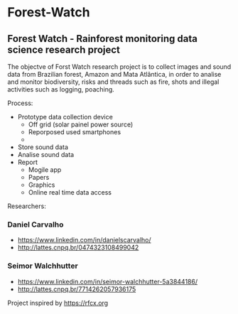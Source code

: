 # Forest-Watch
## Forest Watch - Rainforest monitoring data science research project

The objectve of Forst Watch research project is to collect images and sound data from Brazilian forest, Amazon and Mata Atlântica, in order to analise and monitor biodiversity, risks and threads such as fire, shots and illegal activities such as logging, poaching.

Process:

- Prototype data collection device
  - Off grid (solar painel power source)
  - Reporposed used smartphones
  - 
- Store sound data
- Analise sound data
- Report
  - Mogile app
  - Papers
  - Graphics
  - Online real time data access 

Researchers:

### Daniel Carvalho
- https://www.linkedin.com/in/danielscarvalho/
-  http://lattes.cnpq.br/0474323108499042

### Seimor Walchhutter
- https://www.linkedin.com/in/seimor-walchhutter-5a3844186/
- http://lattes.cnpq.br/7714262057936175

Project inspired by https://rfcx.org
